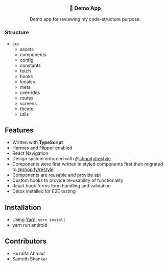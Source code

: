 <h3 align="center">
  💬 Demo App
</h3>
<p align="center">
  Demo app for reviewing my code-structure purpose.
</p>

### Structure

-   src
    -   assets
    -   components
    -   config
    -   constants
    -   fetch
    -   hooks
    -   locales
    -   meta
    -   overrides
    -   routes
    -   screens
    -   theme
    -   utils

## Features

-   Written with **TypeScript**
-   Hermes and Flipper enabled
-   React Navigation
-   Design system enforced with [@shopify/restyle](https://github.com/Shopify/restyle)
-   Components were first written in styled components first then migrated to [@shopify/restyle](https://github.com/Shopify/restyle)
-   Components are reusable and provide api
-   Custom hooks to provide re-usability of functionality
-   React hook forms form handling and validation
-   Detox installed for E2E testing

## Installation

-   Using [Yarn](https://yarnpkg.com/): `yarn install`
-   yarn run android

## Contributors

-   Huzaifa Ahmad
-   Samrith Shankar

